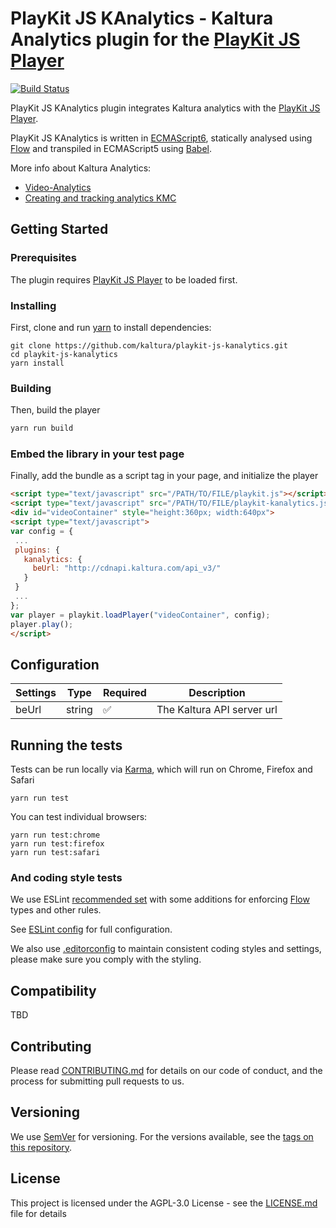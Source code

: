 # PlayKit JS KAnalytics - Kaltura Analytics plugin for the [PlayKit JS Player]

[![Build Status](https://travis-ci.com/kaltura/playkit-js-kanalytics.svg?token=s2ZQw18ukx9Q6ePzDX3F&branch=master)](https://travis-ci.com/kaltura/playkit-js-kanalytics)

PlayKit JS KAnalytics plugin integrates Kaltura analytics with the [PlayKit JS Player].
 
PlayKit JS KAnalytics is written in [ECMAScript6], statically analysed using [Flow] and transpiled in ECMAScript5 using [Babel].

More info about Kaltura Analytics: 
* [Video-Analytics]
* [Creating and tracking analytics KMC]

[Video-Analytics]: https://corp.kaltura.com/Products/Features/Video-Analytics
[Creating and tracking analytics KMC]: https://knowledge.kaltura.com/creating-and-tracking-analytics-kmc-0
[Flow]: https://flow.org/
[ECMAScript6]: https://github.com/ericdouglas/ES6-Learning#articles--tutorials
[Babel]: https://babeljs.io

## Getting Started

### Prerequisites
The plugin requires [PlayKit JS Player] to be loaded first.

[Playkit JS Player]: https://github.com/kaltura/playkit-js

### Installing

First, clone and run [yarn] to install dependencies:

[yarn]: https://yarnpkg.com/lang/en/

```
git clone https://github.com/kaltura/playkit-js-kanalytics.git
cd playkit-js-kanalytics
yarn install
```

### Building

Then, build the player

```javascript
yarn run build
```

### Embed the library in your test page

Finally, add the bundle as a script tag in your page, and initialize the player

```html
<script type="text/javascript" src="/PATH/TO/FILE/playkit.js"></script>
<script type="text/javascript" src="/PATH/TO/FILE/playkit-kanalytics.js"></script>
<div id="videoContainer" style="height:360px; width:640px">
<script type="text/javascript">
var config = {
 ...
 plugins: {
   kanalytics: {
     beUrl: "http://cdnapi.kaltura.com/api_v3/"
   }
 }
 ...
};
var player = playkit.loadPlayer("videoContainer", config);
player.play();
</script>
```

## Configuration

| Settings 	| Type   	| Required           	| Description                	|
|----------	|--------	|--------------------	|----------------------------	|
| beUrl    	| string 	| :white_check_mark: 	| The Kaltura API server url 	|

## Running the tests

Tests can be run locally via [Karma], which will run on Chrome, Firefox and Safari

[Karma]: https://karma-runner.github.io/1.0/index.html
```
yarn run test
```

You can test individual browsers:
```
yarn run test:chrome
yarn run test:firefox
yarn run test:safari
```

### And coding style tests

We use ESLint [recommended set](http://eslint.org/docs/rules/) with some additions for enforcing [Flow] types and other rules.

See [ESLint config](.eslintrc.json) for full configuration.

We also use [.editorconfig](.editorconfig) to maintain consistent coding styles and settings, please make sure you comply with the styling.


## Compatibility

TBD

## Contributing

Please read [CONTRIBUTING.md](https://gist.github.com/PurpleBooth/b24679402957c63ec426) for details on our code of conduct, and the process for submitting pull requests to us.

## Versioning

We use [SemVer](http://semver.org/) for versioning. For the versions available, see the [tags on this repository](https://github.com/kaltura/playkit-js-kanalytics/tags). 

## License

This project is licensed under the AGPL-3.0 License - see the [LICENSE.md](LICENSE.md) file for details
